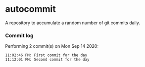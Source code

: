 # autocommit

A repository to accumulate a random number of git commits daily.

### Commit log

Performing 2 commit(s) on Mon Sep 14 2020:
```
11:02:46 PM: First commit for the day
11:12:01 PM: Second commit for the day
```
